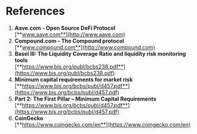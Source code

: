 # References

1. **Aave.com - Open Source DeFi Protocol**\
   [**www.aave.com**](http://www.aave.com)
2. **Compound.com - The Compound protocol**\
   [**www.compound.com**](http://www.compound.com)
3. **Basel III: The Liquidity Coverage Ratio and liquidity risk monitoring tools**\
   [**https://www.bis.org/publ/bcbs238.pdf**](https://www.bis.org/publ/bcbs238.pdf)
4. **Minimum capital requirements for market risk**\
   [**https://www.bis.org/bcbs/publ/d457.pdf**](https://www.bis.org/bcbs/publ/d457.pdf)
5. **Part 2: The First Pillar – Minimum Capital Requirements**\
   [**https://www.bis.org/bcbs/publ/d457.pdf**](https://www.bis.org/bcbs/publ/d457.pdf)
6. **CoinGecko**\
   [**https://www.coingecko.com/en**](https://www.coingecko.com/en)
